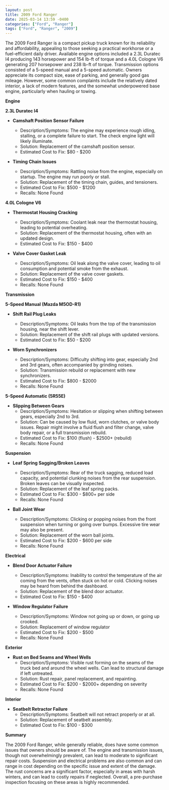 ```yaml
---
layout: post
title: 2009 Ford Ranger
date: 2025-03-14 13:59 -0400
categories: ["Ford", "Ranger"]
tags: ["Ford", "Ranger", "2009"]
---
```

The 2009 Ford Ranger is a compact pickup truck known for its reliability and affordability, appealing to those seeking a practical workhorse or a fuel-efficient daily driver. Available engine options included a 2.3L Duratec I4 producing 143 horsepower and 154 lb-ft of torque and a 4.0L Cologne V6 generating 207 horsepower and 238 lb-ft of torque. Transmission options consisted of a 5-speed manual and a 5-speed automatic. Owners appreciate its compact size, ease of parking, and generally good gas mileage. However, some common complaints include the relatively dated interior, a lack of modern features, and the somewhat underpowered base engine, particularly when hauling or towing.

**Engine**

**2.3L Duratec I4**

*   **Camshaft Position Sensor Failure**
    *   Description/Symptoms: The engine may experience rough idling, stalling, or a complete failure to start. The check engine light will likely illuminate.
    *   Solution: Replacement of the camshaft position sensor.
    *   Estimated Cost to Fix: $80 - $200

*   **Timing Chain Issues**
    *   Description/Symptoms: Rattling noise from the engine, especially on startup. The engine may run poorly or stall.
    *   Solution: Replacement of the timing chain, guides, and tensioners.
    *   Estimated Cost to Fix: $500 - $1200
    * Recalls: None Found

**4.0L Cologne V6**

*   **Thermostat Housing Cracking**
    *   Description/Symptoms: Coolant leak near the thermostat housing, leading to potential overheating.
    *   Solution: Replacement of the thermostat housing, often with an updated design.
    *   Estimated Cost to Fix: $150 - $400

*   **Valve Cover Gasket Leak**
    *   Description/Symptoms: Oil leak along the valve cover, leading to oil consumption and potential smoke from the exhaust.
    *   Solution: Replacement of the valve cover gaskets.
    *   Estimated Cost to Fix: $150 - $400
    * Recalls: None Found

**Transmission**

**5-Speed Manual (Mazda M5OD-R1)**

*   **Shift Rail Plug Leaks**
    *   Description/Symptoms: Oil leaks from the top of the transmission housing, near the shift lever.
    *   Solution: Replacement of the shift rail plugs with updated versions.
    *   Estimated Cost to Fix: $50 - $200

*   **Worn Synchronizers**
    *   Description/Symptoms: Difficulty shifting into gear, especially 2nd and 3rd gears, often accompanied by grinding noises.
    *   Solution: Transmission rebuild or replacement with new synchronizers.
    *   Estimated Cost to Fix: $800 - $2000
    * Recalls: None Found

**5-Speed Automatic (5R55E)**

*   **Slipping Between Gears**
    *   Description/Symptoms: Hesitation or slipping when shifting between gears, especially 2nd to 3rd.
    *   Solution: Can be caused by low fluid, worn clutches, or valve body issues. Repair might involve a fluid flush and filter change, valve body repair, or a full transmission rebuild.
    *   Estimated Cost to Fix: $100 (flush) - $2500+ (rebuild)
    * Recalls: None Found

**Suspension**

*   **Leaf Spring Sagging/Broken Leaves**
    *   Description/Symptoms: Rear of the truck sagging, reduced load capacity, and potential clunking noises from the rear suspension. Broken leaves can be visually inspected.
    *   Solution: Replacement of the leaf spring packs.
    *   Estimated Cost to Fix: $300 - $800+ per side
    * Recalls: None Found

*   **Ball Joint Wear**
    *   Description/Symptoms: Clicking or popping noises from the front suspension when turning or going over bumps. Excessive tire wear may also be present.
    *   Solution: Replacement of the worn ball joints.
    *   Estimated Cost to Fix: $200 - $600 per side
    * Recalls: None Found

**Electrical**

*   **Blend Door Actuator Failure**
    *   Description/Symptoms: Inability to control the temperature of the air coming from the vents, often stuck on hot or cold. Clicking noises may be heard from behind the dashboard.
    *   Solution: Replacement of the blend door actuator.
    *   Estimated Cost to Fix: $150 - $400

*   **Window Regulator Failure**
    *   Description/Symptoms: Window not going up or down, or going up crooked.
    *   Solution: Replacement of window regulator
    *   Estimated Cost to Fix: $200 - $500
    * Recalls: None Found

**Exterior**

*   **Rust on Bed Seams and Wheel Wells**
    *   Description/Symptoms: Visible rust forming on the seams of the truck bed and around the wheel wells. Can lead to structural damage if left untreated.
    *   Solution: Rust repair, panel replacement, and repainting.
    *   Estimated Cost to Fix: $200 - $2000+ depending on severity
    * Recalls: None Found

**Interior**

*   **Seatbelt Retractor Failure**
    *   Description/Symptoms: Seatbelt will not retract properly or at all.
    *   Solution: Replacement of seatbelt assembly.
    *   Estimated Cost to Fix: $100 - $300

**Summary**

The 2009 Ford Ranger, while generally reliable, does have some common issues that owners should be aware of. The engine and transmission issues, though not overwhelmingly prevalent, can lead to moderate to significant repair costs. Suspension and electrical problems are also common and can range in cost depending on the specific issue and extent of the damage. The rust concerns are a significant factor, especially in areas with harsh winters, and can lead to costly repairs if neglected. Overall, a pre-purchase inspection focusing on these areas is highly recommended.

